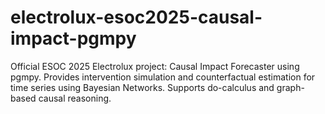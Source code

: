 # electrolux-esoc2025-causal-impact-pgmpy
Official ESOC 2025 Electrolux project: Causal Impact Forecaster using pgmpy. Provides intervention simulation and counterfactual estimation for time series using Bayesian Networks. Supports do-calculus and graph-based causal reasoning.

